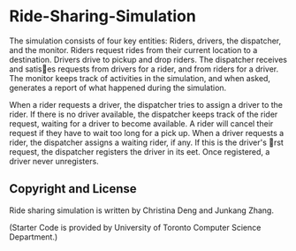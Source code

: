 # Ride-Sharing-Simulation

The simulation consists of four key entities: Riders, drivers, the dispatcher, and the monitor. Riders request rides from their current location to a destination. Drivers drive to pickup and drop riders. The dispatcher
receives and satises requests from drivers for a rider, and from riders for a driver. The monitor keeps track of activities in the simulation, and when asked, generates a report of what happened during the simulation.

When a rider requests a driver, the dispatcher tries to assign a driver to the rider. If there is no driver available, the dispatcher keeps track of the rider request, waiting for a driver to become available. A rider will cancel their request if they have to wait too long for a pick up.
When a driver requests a rider, the dispatcher assigns a waiting rider, if any. If this is the driver's rst request, the dispatcher registers the driver in its 
eet. Once registered, a driver never unregisters.

## Copyright and License
Ride sharing simulation is written by Christina Deng and Junkang Zhang.

(Starter Code is provided by University of Toronto Computer Science Department.)